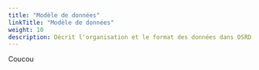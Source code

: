 ```yaml
---
title: "Modèle de données"
linkTitle: "Modèle de données"
weight: 10
description: Décrit l'organisation et le format des données dans OSRD
---
```


Coucou
